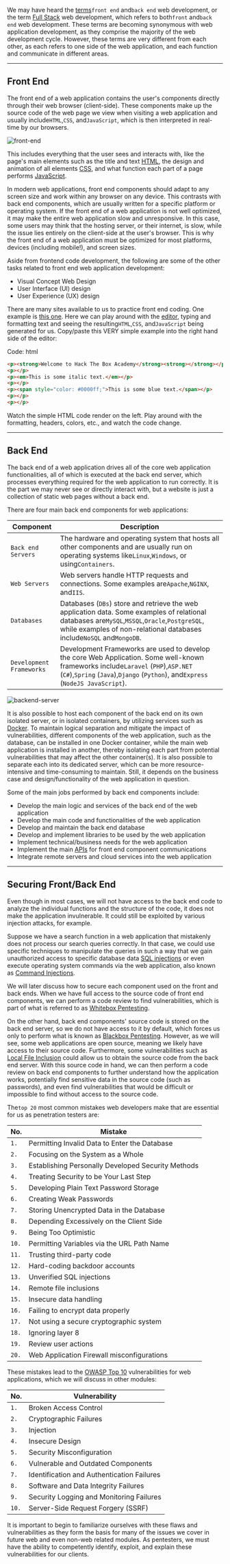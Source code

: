 ﻿---
sticker: lucide//curly-braces
---

We may have heard the [terms](https://en.wikipedia.org/wiki/Front_end_and_back_end)`front end` and`back end` web development, or the term [Full Stack](https://www.w3schools.com/whatis/whatis_fullstack.asp) web development, which refers to both`front` and`back end` web development. These terms are becoming synonymous with web application development, as they comprise the majority of the web development cycle. However, these terms are very different from each other, as each refers to one side of the web application, and each function and communicate in different areas.

---

## Front End

The front end of a web application contains the user's components directly through their web browser (client-side). These components make up the source code of the web page we view when visiting a web application and usually include`HTML`,`CSS`, and`JavaScript`, which is then interpreted in real-time by our browsers.

![front-end](https://academy.hackthebox.com/storage/modules/75/frontend-components.jpg)

This includes everything that the user sees and interacts with, like the page's main elements such as the title and text [HTML](https://www.w3schools.com/html/html_intro.asp), the design and animation of all elements [CSS](https://www.w3schools.com/css/css_intro.asp), and what function each part of a page performs [JavaScript](https://www.w3schools.com/js/js_intro.asp).

In modern web applications, front end components should adapt to any screen size and work within any browser on any device. This contrasts with back end components, which are usually written for a specific platform or operating system. If the front end of a web application is not well optimized, it may make the entire web application slow and unresponsive. In this case, some users may think that the hosting server, or their internet, is slow, while the issue lies entirely on the client-side at the user's browser. This is why the front end of a web application must be optimized for most platforms, devices (including mobile!), and screen sizes.

Aside from frontend code development, the following are some of the other tasks related to front end web application development:

- Visual Concept Web Design
- User Interface (UI) design
- User Experience (UX) design

There are many sites available to us to practice front end coding. One example is [this one](https://html-css-js.com/). Here we can play around with the [editor](https://htmlg.com/html-editor/), typing and formatting text and seeing the resulting`HTML`,`CSS`, and`JavaScript` being generated for us. Copy/paste this VERY simple example into the right hand side of the editor:

Code: html

```html
<p><strong>Welcome to Hack The Box Academy</strong><strong></strong></p>
<p></p>
<p><em>This is some italic text.</em></p>
<p></p>
<p><span style="color: #0000ff;">This is some blue text.</span></p>
<p></p>
<p></p>
```

Watch the simple HTML code render on the left. Play around with the formatting, headers, colors, etc., and watch the code change.

---

## Back End

The back end of a web application drives all of the core web application functionalities, all of which is executed at the back end server, which processes everything required for the web application to run correctly. It is the part we may never see or directly interact with, but a website is just a collection of static web pages without a back end.

There are four main back end components for web applications:

|**Component**|**Description**|
|---|---|
|`Back end Servers`|The hardware and operating system that hosts all other components and are usually run on operating systems like`Linux`,`Windows`, or using`Containers`.|
|`Web Servers`|Web servers handle HTTP requests and connections. Some examples are`Apache`,`NGINX`, and`IIS`.|
|`Databases`|Databases (`DBs`) store and retrieve the web application data. Some examples of relational databases are`MySQL`,`MSSQL`,`Oracle`,`PostgreSQL`, while examples of non-relational databases include`NoSQL` and`MongoDB`.|
|`Development Frameworks`|Development Frameworks are used to develop the core Web Application. Some well-known frameworks include`Laravel` (`PHP`),`ASP.NET` (`C#`),`Spring` (`Java`),`Django` (`Python`), and`Express` (`NodeJS JavaScript`).|

![backend-server](https://academy.hackthebox.com/storage/modules/75/backend-server.jpg)

It is also possible to host each component of the back end on its own isolated server, or in isolated containers, by utilizing services such as [Docker](https://www.docker.com/). To maintain logical separation and mitigate the impact of vulnerabilities, different components of the web application, such as the database, can be installed in one Docker container, while the main web application is installed in another, thereby isolating each part from potential vulnerabilities that may affect the other container(s). It is also possible to separate each into its dedicated server, which can be more resource-intensive and time-consuming to maintain. Still, it depends on the business case and design/functionality of the web application in question.

Some of the main jobs performed by back end components include:

- Develop the main logic and services of the back end of the web application
- Develop the main code and functionalities of the web application
- Develop and maintain the back end database
- Develop and implement libraries to be used by the web application
- Implement technical/business needs for the web application
- Implement the main [APIs](https://en.wikipedia.org/wiki/API) for front end component communications
- Integrate remote servers and cloud services into the web application

---

## Securing Front/Back End

Even though in most cases, we will not have access to the back end code to analyze the individual functions and the structure of the code, it does not make the application invulnerable. It could still be exploited by various injection attacks, for example.

Suppose we have a search function in a web application that mistakenly does not process our search queries correctly. In that case, we could use specific techniques to manipulate the queries in such a way that we gain unauthorized access to specific database data [SQL injections](https://www.w3schools.com/sql/sql_injection.asp) or even execute operating system commands via the web application, also known as [Command Injections](https://owasp.org/www-community/attacks/Command_Injection).

We will later discuss how to secure each component used on the front and back ends. When we have full access to the source code of front end components, we can perform a code review to find vulnerabilities, which is part of what is referred to as [Whitebox Pentesting](https://en.wikipedia.org/wiki/White-box_testing).

On the other hand, back end components' source code is stored on the back end server, so we do not have access to it by default, which forces us only to perform what is known as [Blackbox Pentesting](https://en.wikipedia.org/wiki/Black-box_testing). However, as we will see, some web applications are open source, meaning we likely have access to their source code. Furthermore, some vulnerabilities such as [Local File Inclusion](https://owasp.org/www-project-web-security-testing-guide/v42/4-Web_Application_Security_Testing/07-Input_Validation_Testing/11.1-Testing_for_Local_File_Inclusion) could allow us to obtain the source code from the back end server. With this source code in hand, we can then perform a code review on back end components to further understand how the application works, potentially find sensitive data in the source code (such as passwords), and even find vulnerabilities that would be difficult or impossible to find without access to the source code.

The`top 20` most common mistakes web developers make that are essential for us as penetration testers are:

|**No.**|**Mistake**|
|---|---|
|`1.`|Permitting Invalid Data to Enter the Database|
|`2.`|Focusing on the System as a Whole|
|`3.`|Establishing Personally Developed Security Methods|
|`4.`|Treating Security to be Your Last Step|
|`5.`|Developing Plain Text Password Storage|
|`6.`|Creating Weak Passwords|
|`7.`|Storing Unencrypted Data in the Database|
|`8.`|Depending Excessively on the Client Side|
|`9.`|Being Too Optimistic|
|`10.`|Permitting Variables via the URL Path Name|
|`11.`|Trusting third-party code|
|`12.`|Hard-coding backdoor accounts|
|`13.`|Unverified SQL injections|
|`14.`|Remote file inclusions|
|`15.`|Insecure data handling|
|`16.`|Failing to encrypt data properly|
|`17.`|Not using a secure cryptographic system|
|`18.`|Ignoring layer 8|
|`19.`|Review user actions|
|`20.`|Web Application Firewall misconfigurations|

These mistakes lead to the [OWASP Top 10](https://owasp.org/www-project-top-ten/) vulnerabilities for web applications, which we will discuss in other modules:

|**No.**|**Vulnerability**|
|---|---|
|`1.`|Broken Access Control|
|`2.`|Cryptographic Failures|
|`3.`|Injection|
|`4.`|Insecure Design|
|`5.`|Security Misconfiguration|
|`6.`|Vulnerable and Outdated Components|
|`7.`|Identification and Authentication Failures|
|`8.`|Software and Data Integrity Failures|
|`9.`|Security Logging and Monitoring Failures|
|`10.`|Server-Side Request Forgery (SSRF)|

It is important to begin to familiarize ourselves with these flaws and vulnerabilities as they form the basis for many of the issues we cover in future web and even non-web related modules. As pentesters, we must have the ability to competently identify, exploit, and explain these vulnerabilities for our clients.
